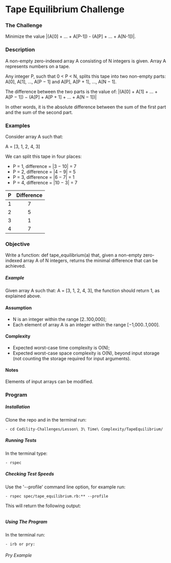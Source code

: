 # Tape Equilibrium Challenge

### The Challenge

Minimize the value |(A[0] + ... + A[P-1]) - (A[P] + ... + A[N-1])|.

### Description

A non-empty zero-indexed array A consisting of N integers is given. Array A represents numbers on a tape.

Any integer P, such that 0 < P < N, splits this tape into two non-empty parts: A[0], A[1], ..., A[P − 1] and A[P], A[P + 1], ..., A[N − 1].

The difference between the two parts is the value of: |(A[0] + A[1] + ... + A[P − 1]) − (A[P] + A[P + 1] + ... + A[N − 1])|

In other words, it is the absolute difference between the sum of the first part and the sum of the second part.

### Examples

Consider array A such that:

A = [3, 1, 2, 4, 3]

We can split this tape in four places:

- P = 1, difference = |3 − 10| = 7
- P = 2, difference = |4 − 9| = 5
- P = 3, difference = |6 − 7| = 1
- P = 4, difference = |10 − 3| = 7

P  | Difference
:-------------: | :------------------------------:
1 | 7
2 | 5
3 | 1
4 | 7

### Objective
Write a function: def tape_equilibrium(a) that, given a non-empty zero-indexed array A of N integers, returns the minimal difference that can be achieved.

##### Example
Given array A such that: A = [3, 1, 2, 4, 3], the function should return 1, as explained above.

#### Assumption

- N is an integer within the range [2..100,000];
- Each element of array A is an integer within the range [−1,000..1,000].

#### Complexity

- Expected worst-case time complexity is O(N);
- Expected worst-case space complexity is O(N), beyond input storage (not counting the storage required for input arguments).

#### Notes
Elements of input arrays can be modified.

### Program

##### Installation
Clone the repo and in the terminal run:
```
- cd Codility-Challenges/Lesson\ 3\ Time\ Complexity/TapeEquilibrium/
```

##### Running Tests
In the terminal type:
```
- rspec
```

##### Checking Test Speeds
Use the '--profile' command line option, for example run:

```
- rspec spec/tape_equilibrium.rb:** --profile
```

This will return the following output:

```
```

##### Using The Program
In the terminal run:

```
- irb or pry:
```

###### Pry Example
```
```
